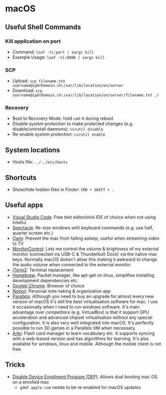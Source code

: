 # macOS

## Useful Shell Commands

### Kill application on port

* Command: `lsof -ti:port | xargs kill`
* Example Usage: `lsof -ti:8080 | xargs kill`

### SCP

* Upload: `scp filename.txt username@ipOrDomain.ch:/var/lib/location/on/server`
* Download: `scp username@ipOrDomain.ch:/var/lib/location/on/server/filename.txt ./`

### Recovery

* Boot to Recovery Mode: hold `cmd-R` during reboot
* Disable system protection to make protected changes \(e.g. disable/uninstall daemons\): `csrutil disable`
* Re-enable system protection: `csrutil enable`

## System locations

* Hosts file: `../../etc/hosts`

## Shortcuts

* Show/hide hidden files in Finder: `CMD + SHIFT + .`

## Useful apps

* [Visual Studio Code](https://code.visualstudio.com/): Free text editor/mini IDE of choice when not using IntelliJ.
* [Spectacle](https://www.spectacleapp.com/): Re-size windows with keyboard commands \(e.g. use half, quarter screen etc.\)
* [Owly](https://apps.apple.com/us/app/owly-prevent-display-sleep/id882812218?mt=12): Prevent the mac from falling asleep, useful when streaming video to TV
* [MonitorControl](https://github.com/MonitorControl/MonitorControl): Lets me control the volume & brightness of my external monitor \(connected via USB-C & Thunderbolt Dock\) via the native mac keys. Normally macOS doesn't allow this making it awkward to change the audio volume when connected to the external monitor.
* [iTerm2](https://www.iterm2.com/): Terminal replacement
* [Homebrew](http://brew.sh/): Packet manager, like apt-get on linux, simplifies installing development dependencies etc.
* [Google Chrome](https://www.google.com/chrome/): Browser of choice
* [Notion](https://www.notion.so/): Personal note-taking & organisation app
* [Parallels](https://www.parallels.com/): Although you need to buy an upgrade for almost every new version of macOS it's still the best virtualisation software for mac. I use it occasionally when I need to run windows software. It's main advantage over competitors \(e.g. VirtualBox\) is that it support GPU acceleration and advanced chipset virtualisation without any special configuration. It is also very well integrated into macOS. It's perfectly possible to run 3D games in a Parallels VM when necessary.
* [Anki](https://apps.ankiweb.net/): Flash card manager to learn vocabulary etc. It supports syncing with a web-based version and has algorithms for learning. It's also available for windows, linux and mobile. Although the mobile client is not free.

## Tricks

* [Disable Device Enrollment Program \(DEP\)](https://gist.github.com/henrik242/65d26a7deca30bdb9828e183809690bd): Allows dual booting mac OS on a enrolled mac
  * `gdmf.apple.com` needs to be re-enabled for macOS updates

